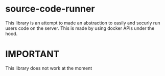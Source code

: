 # source-code-runner
This library is an attempt to made an abstraction to easily and securly run users code on the server. This is made by using docker APIs under the hood.

# IMPORTANT

This library does not work at the moment
